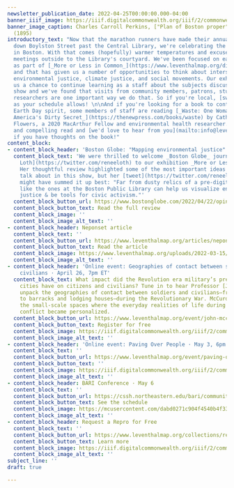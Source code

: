 ```yaml
---
newsletter_publication_date: 2022-04-25T00:00:00.000-04:00
banner_iiif_image: https://iiif.digitalcommonwealth.org/iiif/2/commonwealth:js956k46x/578,1498,4265,1160/full/0/default.jpg
banner_image_caption: Charles Carroll Perkins, ["Plan of Boston proper"](https://collections.leventhalmap.org/search/commonwealth:js956k45n)
  (1895)
introductory_text: "Now that the marathon runners have made their annual pilgrimage
  down Boylston Street past the Central Library, we're celebrating the start of spring
  in Boston. With that comes (hopefully) warmer temperatures and excuses to move our
  meetings outside to the Library's courtyard. We've been focused on early events
  as part of [_More or Less in Common_](https://www.leventhalmap.org/digital-exhibitions/more-or-less-in-common/)
  and that has given us a number of opportunities to think about intersections of
  environmental justice, climate justice, and social movements. Our exhibitions give
  us a chance to continue learning as a staff about the subjects discussed in the
  show and we've found that visits from community members, patrons, students, and
  researchers are one important way we do that. So if you're local, [swing by](https://www.leventhalmap.org/about/hours-directions/)
  as your schedule allows! \n\nAnd if you're looking for a book to continue in the
  Earth Day spirit, some members of staff are reading [_Waste: One Woman's Fight Against
  America's Dirty Secret_](https://thenewpress.com/books/waste) by Catherine Coleman
  Flowers, a 2020 MacArthur Fellow and environmental health researcher. It's an important
  and compelling read and [we'd love to hear from you](mailto:info@leventhalmap.org)
  if you have thoughts on the book!"
content_block:
- content_block_header: 'Boston Globe: "Mapping environmental justice"'
  content_block_text: 'We were thrilled to welcome _Boston Globe_ journalist [Renée
    Loth](https://twitter.com/reneeloth) to our exhibition _More or Less in Common_.
    Her thoughtful review highlighted some of the most important ideas we wanted to
    talk about in this show, but her [tweet](https://twitter.com/reneeloth/status/1517496183186505732)
    might have summed it up best: "Far from dusty relics of a pre-digital age, maps
    like the ones at the Boston Public Library can help us visualize environmental
    justice & be tools for civic activism."'
  content_block_button_url: https://www.bostonglobe.com/2022/04/22/opinion/mapping-environmental-justice/
  content_block_button_text: Read the full review
  content_block_image: ''
  content_block_image_alt_text: ''
- content_block_header: Neponset article
  content_block_text: ''
  content_block_button_url: https://www.leventhalmap.org/articles/neponset/
  content_block_button_text: Read the article
  content_block_image: https://www.leventhalmap.org/uploads/2022-03-15/commonwealth_x633ff663_image_access_800.jpg
  content_block_image_alt_text: ''
- content_block_header: 'Online event: Geographies of contact between soldiers and
    civilians · April 26, 7pm ET'
  content_block_text: What impact did the Revolution era military’s presence in American
    cities have on citizens and civilians? Tune in to hear Professor [John McCurdy](https://www.emich.edu/history-philosophy/history/faculty/j-mccurdy.php)
    unpack the geographies of contact between soldiers and civilians—from urban squares
    to barracks and lodging houses—during the Revolutionary War. McCurdy’s work examines
    the small-scale spaces where the everyday realities of life during an imperial
    conflict became personalized.
  content_block_button_url: https://www.leventhalmap.org/event/john-mccurdy-on-geographies-of-contact-between-soldiers-and-civilians/
  content_block_button_text: Register for free
  content_block_image: https://iiif.digitalcommonwealth.org/iiif/2/commonwealth:p8418t52w/325,226,2369,2201/full/0/default.jpg
  content_block_image_alt_text: ''
- content_block_header: 'Online event: Paving Over People · May 3, 6pm ET'
  content_block_text: ''
  content_block_button_url: https://www.leventhalmap.org/event/paving-over-people-traffic-air-pollution-and-health/
  content_block_button_text: ''
  content_block_image: https://iiif.digitalcommonwealth.org/iiif/2/commonwealth:9019vk684/full/full/0/default.jpg
  content_block_image_alt_text: ''
- content_block_header: BARI Conference · May 6
  content_block_text: ''
  content_block_button_url: https://cssh.northeastern.edu/bari/community/news/call-for-proposals/
  content_block_button_text: See the schedule
  content_block_image: https://mcusercontent.com/dabd0271c904f4540b4f337be/images/f7699a72-7315-b18f-b38e-c077180d704f.jpg
  content_block_image_alt_text: ''
- content_block_header: Request a Repro for Free
  content_block_text: ''
  content_block_button_url: https://www.leventhalmap.org/collections/reproductions/
  content_block_button_text: Learn more
  content_block_image: https://iiif.digitalcommonwealth.org/iiif/2/commonwealth:st74cx430/1643,2480,3840,2074/,1200/0/default.jpg
  content_block_image_alt_text: ''
subject_line: ''
draft: true

---
```

